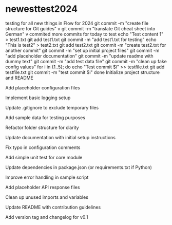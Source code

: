 # newesttest2024
testing for all new things in Flow for 2024
git commit -m "create file structure for Git guides"
v
git commit -m "translate Git cheat sheet into German"
v
commited 
more commits for today to test 
echo "Test content 1" > test1.txt
git add test1.txt
git commit -m "add test1.txt for testing"
echo "This is test2" > test2.txt
git add test2.txt
git commit -m "create test2.txt for another commit"
git commit -m "set up initial project files"
git commit -m "add placeholder documentation"
git commit -m "update readme with dummy text"
git commit -m "add test data file"
git commit -m "clean up fake config values"
for i in {1..5}; do
  echo "Test commit $i" >> testfile.txt
  git add testfile.txt
  git commit -m "test commit $i"
done
Initialize project structure and README

Add placeholder configuration files

Implement basic logging setup

Update .gitignore to exclude temporary files

Add sample data for testing purposes

Refactor folder structure for clarity

Update documentation with initial setup instructions

Fix typo in configuration comments

Add simple unit test for core module

Update dependencies in package.json (or requirements.txt if Python)

Improve error handling in sample script

Add placeholder API response files

Clean up unused imports and variables

Update README with contribution guidelines

Add version tag and changelog for v0.1

